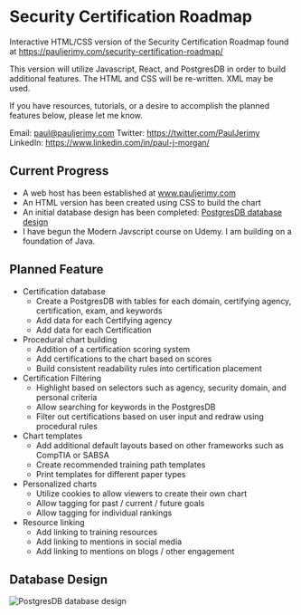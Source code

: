 # Security Certification Roadmap
Interactive HTML/CSS version of the Security Certification Roadmap found at https://pauljerimy.com/security-certification-roadmap/

This version will utilize Javascript, React, and PostgresDB in order to build additional features. The HTML and CSS will be re-written. XML may be used.

If you have resources, tutorials, or a desire to accomplish the planned features below, please let me know.

Email:    paul@pauljerimy.com
Twitter:  https://twitter.com/PaulJerimy
LinkedIn: https://www.linkedin.com/in/paul-j-morgan/

## Current Progress
- A web host has been established at www.pauljerimy.com
- An HTML version has been created using CSS to build the chart
- An initial database design has been completed: [PostgresDB database design](https://pauljerimy.com/OC/DBDesign20201118.png)
- I have begun the Modern Javscript course on Udemy. I am building on a foundation of Java.

## Planned Feature
- Certification database
  - Create a PostgresDB with tables for each domain, certifying agency, certification, exam, and keywords
  - Add data for each Certifying agency
  - Add data for each Certification
- Procedural chart building
  - Addition of a certification scoring system
  - Add certifications to the chart based on scores
  - Build consistent readability rules into certification placement
- Certification Filtering
  - Highlight based on selectors such as agency, security domain, and personal criteria
  - Allow searching for keywords in the PostgresDB
  - Filter out certifications based on user input and redraw using procedural rules
- Chart templates
  - Add additional default layouts based on other frameworks such as CompTIA or SABSA
  - Create recommended training path templates
  - Print templates for different paper types
- Personalized charts
  - Utilize cookies to allow viewers to create their own chart
  - Allow tagging for past / current / future goals
  - Allow tagging for individual rankings
- Resource linking
  - Add linking to training resources
  - Add linking to mentions in social media
  - Add linking to mentions on blogs / other engagement

## Database Design

![PostgresDB database design](https://pauljerimy.com/OC/DBDesign20201118.png)
